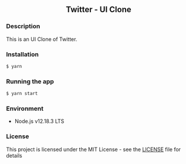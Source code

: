 <h2 align="center">
  Twitter - UI Clone
</h2>

### Description

This is an UI Clone of Twitter.

### Installation

```bash
$ yarn
```

### Running the app

```bash
$ yarn start
```

### Environment

- Node.js v12.18.3 LTS

### License

This project is licensed under the MIT License - see the [LICENSE](LICENSE) file for details
